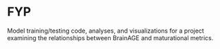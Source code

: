 # FYP

Model training/testing code, analyses, and visualizations for a project examining the relationships between BrainAGE and maturational metrics. 
